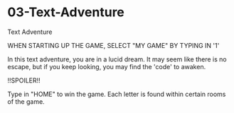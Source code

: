 # 03-Text-Adventure
Text Adventure

WHEN STARTING UP THE GAME, SELECT "MY GAME" BY TYPING IN '1'

In this text adventure, you are in a lucid dream. It may seem like there is no escape, but if you keep looking, you may find the 'code' to awaken.

!!SPOILER!!

Type in "HOME" to win the game. Each letter is found within certain rooms of the game.